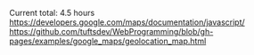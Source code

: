 
Current total: 4.5 hours
https://developers.google.com/maps/documentation/javascript/
https://github.com/tuftsdev/WebProgramming/blob/gh-pages/examples/google_maps/geolocation_map.html